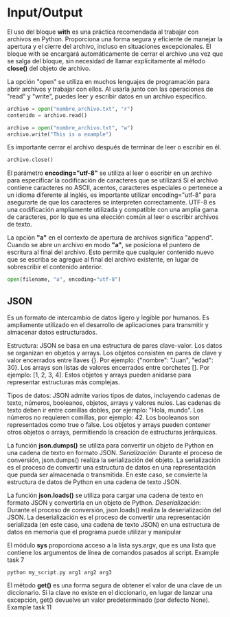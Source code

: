 # Input/Output

El uso del bloque **with** es una práctica recomendada al trabajar con archivos en Python. Proporciona una forma segura y eficiente de manejar la apertura y el cierre del archivo, incluso en situaciones excepcionales. El bloque with se encargará automáticamente de cerrar el archivo una vez que se salga del bloque, sin necesidad de llamar explícitamente al método **close()** del objeto de archivo.

La opción "open" se utiliza en muchos lenguajes de programación para abrir archivos y trabajar con ellos. Al usarla junto con las operaciones de "read" y "write", puedes leer y escribir datos en un archivo específico.

```python
archivo = open("nombre_archivo.txt", "r")
contenido = archivo.read()
```

```python
archivo = open("nombre_archivo.txt", "w")
archivo.write("This is a example")
```
Es importante cerrar el archivo después de terminar de leer o escribir en él.
```python
archivo.close()
```

El parámetro **encoding="utf-8"** se utiliza al leer o escribir en un archivo para especificar la codificación de caracteres que se utilizará
Si el archivo contiene caracteres no ASCII, acentos, caracteres especiales o pertenece a un idioma diferente al inglés, es importante utilizar encoding="utf-8" para asegurarte de que los caracteres se interpreten correctamente. UTF-8 es una codificación ampliamente utilizada y compatible con una amplia gama de caracteres, por lo que es una elección común al leer o escribir archivos de texto.

La opción **"a"** en el contexto de apertura de archivos significa "append". Cuando se abre un archivo en modo **"a"**, se posiciona el puntero de escritura al final del archivo. Esto permite que cualquier contenido nuevo que se escriba se agregue al final del archivo existente, en lugar de sobrescribir el contenido anterior.
```python
open(filename, "a", encoding="utf-8")
```


## JSON 
Es un formato de intercambio de datos ligero y legible por humanos. Es ampliamente utilizado en el desarrollo de aplicaciones para transmitir y almacenar datos estructurados.

Estructura: JSON se basa en una estructura de pares clave-valor. Los datos se organizan en objetos y arrays. Los objetos consisten en pares de clave y valor encerrados entre llaves {}. Por ejemplo: {"nombre": "Juan", "edad": 30}. Los arrays son listas de valores encerrados entre corchetes []. Por ejemplo: [1, 2, 3, 4]. Estos objetos y arrays pueden anidarse para representar estructuras más complejas.

Tipos de datos: JSON admite varios tipos de datos, incluyendo cadenas de texto, números, booleanos, objetos, arrays y valores nulos. Las cadenas de texto deben ir entre comillas dobles, por ejemplo: "Hola, mundo". Los números no requieren comillas, por ejemplo: 42. Los booleanos son representados como true o false. Los objetos y arrays pueden contener otros objetos o arrays, permitiendo la creación de estructuras jerárquicas.

La función **json.dumps()** se utiliza para convertir un objeto de Python en una cadena de texto en formato JSON. 
_Serialización_: Durante el proceso de conversión, json.dumps() realiza la serialización del objeto. La serialización es el proceso de convertir una estructura de datos en una representación que pueda ser almacenada o transmitida. En este caso, se convierte la estructura de datos de Python en una cadena de texto JSON.

La función **json.loads()** se utiliza para cargar una cadena de texto en formato JSON y convertirla en un objeto de Python.
_Deserialización_: Durante el proceso de conversión, json.loads() realiza la deserialización del JSON. La deserialización es el proceso de convertir una representación serializada (en este caso, una cadena de texto JSON) en una estructura de datos en memoria que el programa puede utilizar y manipular

El módulo **sys** proporciona acceso a la lista sys.argv, que es una lista que contiene los argumentos de línea de comandos pasados al script. Example task 7
```
python my_script.py arg1 arg2 arg3
```

El método **get()** es una forma segura de obtener el valor de una clave de un diccionario. Si la clave no existe en el diccionario, en lugar de lanzar una excepción, get() devuelve un valor predeterminado (por defecto None). Example task 11
